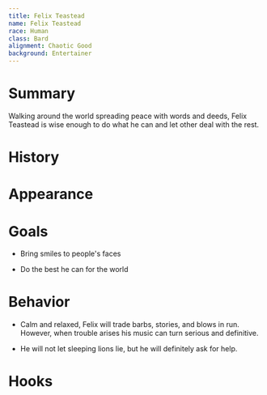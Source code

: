 ```yaml
---
title: Felix Teastead
name: Felix Teastead
race: Human
class: Bard
alignment: Chaotic Good
background: Entertainer
---
```


# Summary

Walking around the world spreading peace with words and deeds, Felix Teastead is wise enough to do what he can and let other deal with the rest.

# History

# Appearance

# Goals

- Bring smiles to people's faces

- Do the best he can for the world

# Behavior

- Calm and relaxed, Felix will trade barbs, stories, and blows in run. However, when trouble arises his music can turn serious and definitive.

- He will not let sleeping lions lie, but he will definitely ask for help.

# Hooks


